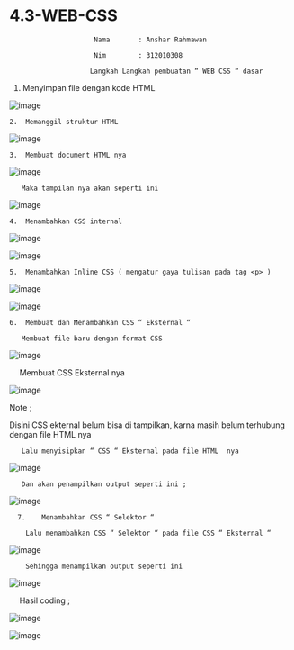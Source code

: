 # 4.3-WEB-CSS

 
                         Nama 		: Anshar Rahmawan

                         Nim 		: 312010308

                        Langkah Langkah pembuatan “ WEB CSS “ dasar

 1.	Menyimpan file dengan kode HTML

![image](https://user-images.githubusercontent.com/72779594/158395302-71ae9fd1-eaa4-4936-9ee0-18697bbb8a2f.png)




    2.	Memanggil struktur HTML

 ![image](https://user-images.githubusercontent.com/72779594/158395788-40da41b5-b51e-4d0a-9bbb-218667725a8d.png)




    3.	Membuat document HTML nya

 ![image](https://user-images.githubusercontent.com/72779594/158395991-e9f6e5a8-145d-4619-86d7-e5e86aa9a350.png)


       Maka tampilan nya akan seperti ini

![image](https://user-images.githubusercontent.com/72779594/158396120-32c3b193-93a1-4744-a3c8-34798e0cf4af.png)

 
    4.	Menambahkan CSS internal

 ![image](https://user-images.githubusercontent.com/72779594/158396337-157a660b-11cd-43ff-8e20-25ceb59fa4cc.png)
 
 ![image](https://user-images.githubusercontent.com/72779594/158398798-9e361dad-d41e-49c9-9a3a-c03011c1e3f7.png)



    5.	Menambahkan Inline CSS ( mengatur gaya tulisan pada tag <p> )

 ![image](https://user-images.githubusercontent.com/72779594/158398850-7c7f8bc6-5f17-49f8-b4bc-99a32df59776.png)
 
 ![image](https://user-images.githubusercontent.com/72779594/158398978-359c56e2-07bc-4e66-86c4-5d44c59bfd2c.png)


    6.	Membuat dan Menambahkan CSS “ Eksternal “

       Membuat file baru dengan format CSS

 ![image](https://user-images.githubusercontent.com/72779594/158399435-2148a0c6-263d-455b-a54b-ea0ebdfe7fd4.png)


        Membuat CSS Eksternal nya 

![image](https://user-images.githubusercontent.com/72779594/158399522-73c198b0-6c4d-4fc4-a62e-d940ea8b1376.png)

   Note ;
       
   Disini CSS ekternal belum bisa di tampilkan, karna masih belum terhubung dengan file HTML nya


       Lalu menyisipkan “ CSS “ Eksternal pada file HTML  nya 

 ![image](https://user-images.githubusercontent.com/72779594/158399792-8c6ff8f7-de9b-4ded-8b37-37d0b7d26466.png)


       Dan akan penampilkan output seperti ini ;

![image](https://user-images.githubusercontent.com/72779594/158399881-46f4c7ed-0ae4-48c5-a5d9-8dfc71c3ab00.png)
 

      7.	Menambahkan CSS “ Selektor “
     
        Lalu menambahkan CSS “ Selektor “ pada file CSS “ Eksternal “

 ![image](https://user-images.githubusercontent.com/72779594/158400066-50478f89-9983-4d1c-aa88-3bf11e0f213c.png)


        Sehingga menampilkan output seperti ini

![image](https://user-images.githubusercontent.com/72779594/158400154-1260cc1b-a7d2-429d-8a85-0af2f1f93e96.png)
 




 
                                                                           Hasil coding ;
                                                                           
![image](https://user-images.githubusercontent.com/72779594/158400400-27b087a5-0fa8-4a04-bf38-dcee68207a4e.png)

![image](https://user-images.githubusercontent.com/72779594/158400463-2dc28315-ac3b-48fa-bb12-171485c85e79.png)












